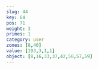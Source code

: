 ```yaml
---
slug: 44
key: 64
pos: 71
weight: 3
primes: 1
category: user
zones: [8,40]
value: [193,3,1,1]
object: [8,16,33,37,42,50,57,59]
---
```


